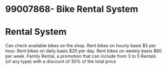 # 99007868- Bike Rental System

# Rental System
Can check available bikes on the shop.
Rent bikes on hourly basis $5 per hour.
Rent bikes on daily basis $20 per day.
Rent bikes on weekly basis $60 per week.
Family Rental, a promotion that can include from 3 to 5 Rentals (of any type) with a discount of 30% of the total price
